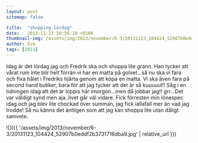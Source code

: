 ```yaml
---
layout: post
sitemap: false

title:  "shopping lördag"
date:   2013-11-23 10:56:18 +0100
thumbnail-img: /assets/img/2013/november/6-3/20131123_104424_52907b0eddf2b3731716dba9.jpg
author: Eva
tags: [2013]
---
```


Idag är det lördag jag och Fredrik ska och shoppa lite grann. Han tycker att vårat rum inte blir helt förrän vi har en matta på golvet...så nu ska vi fara och fixa hålet i Fredriks hjärta genom att köpa en matta. Vi ska även fara på second hand butiker,  bara för att jag tycker att det är så kuuuuul!! Såg i en tidningen idag att det är loppis här imorgon...men då jobbar jag!! grr...Det var väldigt synd men aja..livet går väl vidare. Fick förresten min lönespec idag och jag blev lite chockad över summan,  jag fick iallafall mer än vad jag trodde! Så nu känns det äntligen som att jag kan shoppa lite utan dåligt samvete.

![]({{ '/assets/img/2013/november/6-3/20131123_104424_52907b0eddf2b3731716dba9.jpg'  | relative_url }})

